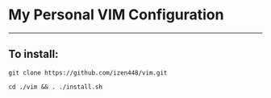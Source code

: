 # My Personal VIM Configuration
---
## To install:

`git clone https://github.com/izen448/vim.git`

`cd ./vim && . ./install.sh`
